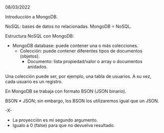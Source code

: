 08/03/2022

Introducción a MongoDB.

NoSQL: bases de datos no relacionadas.
MongoDB = NoSQL.

Estructura NoSQL con MongoDB:
- MongoDB database: puede contener una o más colecciones.
    - Colección: puede contener diferentes tipos de documentos (objetos).
        - Documento: lista propiedad/valor o array o documentos anidados.

Una colección puede ser, por ejemplo, una tabla de usuarios. A su vez, cada usuario es un registro.

En MongoDB se trabaja con formato BSON (JSON binario).

BSON ≠ JSON; sin embargo, los BSON los utilizaremos igual que un JSON.

-X-

* La proyección es mi segundo argumento.
* Igualo a 0 (false) para que no devuelva resultado.
